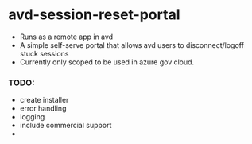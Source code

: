 # avd-session-reset-portal
* Runs as a remote app in avd
* A simple self-serve portal that allows avd users to disconnect/logoff stuck sessions<br>
* Currently only scoped to be used in azure gov cloud. <br>



### TODO:
* create installer
* error handling
* logging
* include commercial support
* 
